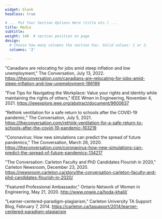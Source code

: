 ```yaml
---
widget: blank
headless: true

# ... Put Your Section Options Here (title etc.) ...
title: Media
subtitle:
weight: 140  # section position on page
design:
  # Choose how many columns the section has. Valid values: 1 or 2.
  columns: '2'
  
---
```

"Canadians are relocating for jobs amid steep inflation and low unemployment," The Conversation, July 13, 2022.
https://theconversation.com/canadians-are-relocating-for-jobs-amid-steep-inflation-and-low-unemployment-186189
 
"Five Tips for Navigating the Workplace: Value your rights and identity while maintaining the rights of others," IEEE Wmen in Engineering, November 4, 2021.
https://ieeexplore.ieee.org/abstract/document/9600637

“Rethink ventilation for a safe return to schools after the COVID-19 pandemic,” The Conversation, July 5, 2021. 
https://theconversation.com/rethink-ventilation-for-a-safe-return-to-schools-after-the-covid-19-pandemic-163219

“Coronavirus: How new simulations can predict the spread of future pandemics,” The Conversation, March 26, 2020. 
https://theconversation.com/coronavirus-how-new-simulations-can-predict-the-spread-of-future-pandemics-134217

"The Conversation: Carleton Faculty and PhD Candidates Flourish in 2020," Carleton Newsroom, December 23, 2020.
https://newsroom.carleton.ca/story/the-conversation-carleton-faculty-and-phd-candidates-flourish-in-2020/

"Featured Professional Ambassador," Ontario Network of Women in Engineering, May 21, 2020.
http://www.onwie.ca/hoda-khalil/

"Learner-centered-paradigm-plagiarism," Carleton University TA Support Blog, February 7, 2014.
https://carleton.ca/tasupport/2014/learner-centered-paradigm-plagiarism
